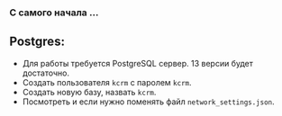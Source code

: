 ### С самого начала ...   

## Postgres:  
* Для работы требуется PostgreSQL сервер. 13 версии будет достаточно.   
* Создать пользователя `kcrm` с паролем `kcrm`.
* Создать новую базу, назвать `kcrm`.
* Посмотреть и если нужно поменять файл `network_settings.json`.


